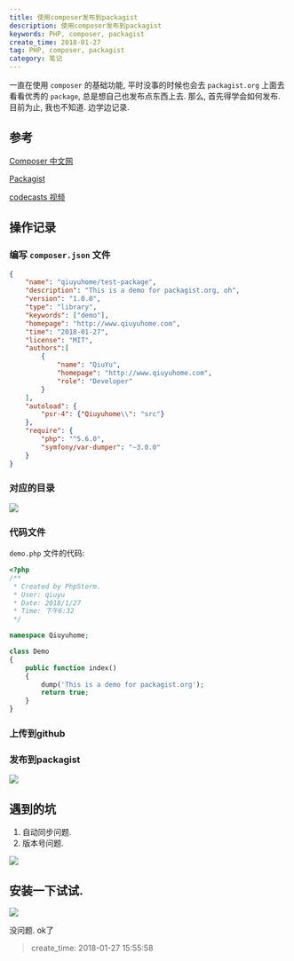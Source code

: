 ```yaml
---
title: 使用composer发布到packagist
description: 使用composer发布到packagist
keywords: PHP, composer, packagist
create_time: 2018-01-27
tag: PHP, composer, packagist
category: 笔记
---
```


一直在使用 `composer` 的基础功能, 平时没事的时候也会去 `packagist.org` 上面去看看优秀的 `package`, 总是想自己也发布点东西上去.
那么, 首先得学会如何发布. 目前为止, 我也不知道. 边学边记录.

## 参考

[Composer 中文网](http://www.phpcomposer.com/)

[Packagist](https://packagist.org/)

[codecasts 视频](https://www.codecasts.com/series/you-must-use-composer/episodes/9)

## 操作记录

### 编写 `composer.json` 文件

```json
{
    "name": "qiuyuhome/test-package",
    "description": "This is a demo for packagist.org, oh",
    "version": "1.0.0",
    "type": "library",
    "keywords": ["demo"],
    "homepage": "http://www.qiuyuhome.com",
    "time": "2018-01-27",
    "license": "MIT",
    "authors":[
        {
            "name": "QiuYu",
            "homepage": "http://www.qiuyuhome.com",
            "role": "Developer"
        }
    ],
    "autoload": {
        "psr-4": {"Qiuyuhome\\": "src"}
    },
    "require": {
        "php": "^5.6.0",
        "symfony/var-dumper": "~3.0.0"
    }
}
```

### 对应的目录

![](/images/composer_commit_232.png)

### 代码文件

`demo.php` 文件的代码:

```php
<?php
/**
 * Created by PhpStorm.
 * User: qiuyu
 * Date: 2018/1/27
 * Time: 下午6:32
 */

namespace Qiuyuhome;

class Demo
{
    public function index()
    {
        dump('This is a demo for packagist.org');
        return true;
    }
}
```

### 上传到github

### 发布到packagist

![](/images/composer_commit_32323.png)

## 遇到的坑

1. 自动同步问题.
2. 版本号问题.

![](/images/composer_commit_1.png)


## 安装一下试试.

![](/images/composer_commit.png)

没问题. ok了

> create_time: 2018-01-27 15:55:58

